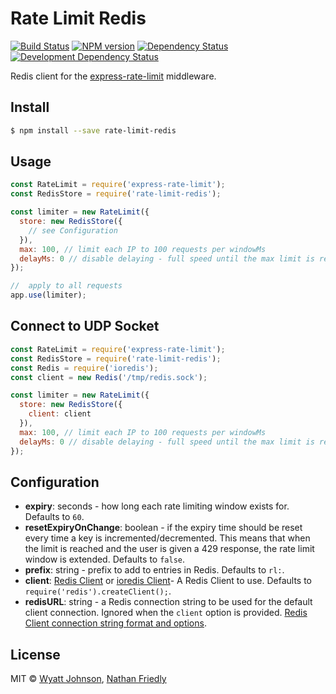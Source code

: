 # Rate Limit Redis

[![Build Status](https://secure.travis-ci.org/wyattjoh/rate-limit-redis.png?branch=master)](http://travis-ci.org/wyattjoh/rate-limit-redis)
[![NPM version](http://badge.fury.io/js/rate-limit-redis.png)](https://npmjs.org/package/rate-limit-redis "View this project on NPM")
[![Dependency Status](https://david-dm.org/wyattjoh/rate-limit-redis.png?theme=shields.io)](https://david-dm.org/wyattjoh/rate-limit-redis)
[![Development Dependency Status](https://david-dm.org/wyattjoh/rate-limit-redis/dev-status.png?theme=shields.io)](https://david-dm.org/wyattjoh/rate-limit-redis#info=devDependencies)

Redis client for the [express-rate-limit](https://github.com/nfriedly/express-rate-limit) middleware.

## Install

```sh
$ npm install --save rate-limit-redis
```

## Usage

```js
const RateLimit = require('express-rate-limit');
const RedisStore = require('rate-limit-redis');

const limiter = new RateLimit({
  store: new RedisStore({
    // see Configuration
  }),
  max: 100, // limit each IP to 100 requests per windowMs
  delayMs: 0 // disable delaying - full speed until the max limit is reached
});

//  apply to all requests
app.use(limiter);
```

## Connect to UDP Socket

```js
const RateLimit = require('express-rate-limit');
const RedisStore = require('rate-limit-redis');
const Redis = require('ioredis');
const client = new Redis('/tmp/redis.sock');

const limiter = new RateLimit({
  store: new RedisStore({
    client: client
  }),
  max: 100, // limit each IP to 100 requests per windowMs
  delayMs: 0 // disable delaying - full speed until the max limit is reached
});
```

## Configuration

- **expiry**: seconds - how long each rate limiting window exists for. Defaults to `60`.
- **resetExpiryOnChange**: boolean - if the expiry time should be reset every time a key is incremented/decremented. This means that when the limit is reached and the user is given a 429 response, the rate limit window is extended. Defaults to `false`.
- **prefix**: string - prefix to add to entries in Redis. Defaults to `rl:`.
- **client**: [Redis Client](https://github.com/NodeRedis/node_redis) or [ioredis Client](https://github.com/luin/ioredis)- A Redis Client to use. Defaults to `require('redis').createClient();`.
- **redisURL**: string - a Redis connection string to be used for the default client connection. Ignored when the `client` option is provided. [Redis Client connection string format and options](https://github.com/NodeRedis/node_redis#rediscreateclient).

## License

MIT © [Wyatt Johnson](https://wyattjoh.ca/), [Nathan Friedly](http://nfriedly.com/)
